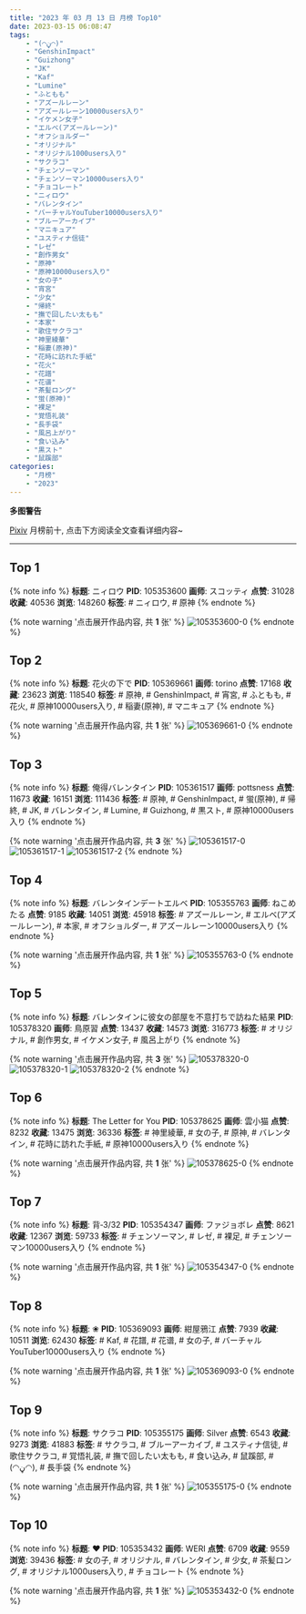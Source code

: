 ```yaml
---
title: "2023 年 03 月 13 日 月榜 Top10"
date: 2023-03-15 06:08:47
tags:
    - "(◠ڼ◠)"
    - "GenshinImpact"
    - "Guizhong"
    - "JK"
    - "Kaf"
    - "Lumine"
    - "ふともも"
    - "アズールレーン"
    - "アズールレーン10000users入り"
    - "イケメン女子"
    - "エルベ(アズールレーン)"
    - "オフショルダー"
    - "オリジナル"
    - "オリジナル1000users入り"
    - "サクラコ"
    - "チェンソーマン"
    - "チェンソーマン10000users入り"
    - "チョコレート"
    - "ニィロウ"
    - "バレンタイン"
    - "バーチャルYouTuber10000users入り"
    - "ブルーアーカイブ"
    - "マニキュア"
    - "ユスティナ信徒"
    - "レゼ"
    - "創作男女"
    - "原神"
    - "原神10000users入り"
    - "女の子"
    - "宵宮"
    - "少女"
    - "帰終"
    - "撫で回したい太もも"
    - "本家"
    - "歌住サクラコ"
    - "神里綾華"
    - "稲妻(原神)"
    - "花時に訪れた手紙"
    - "花火"
    - "花譜"
    - "花谱"
    - "茶髪ロング"
    - "蛍(原神)"
    - "裸足"
    - "覚悟礼装"
    - "長手袋"
    - "風呂上がり"
    - "食い込み"
    - "黒スト"
    - "鼠蹊部"
categories:
    - "月榜"
    - "2023"
---
```


<i class="fa fa-triangle-exclamation"></i>**多图警告**<i class="fa fa-triangle-exclamation"></i>

[Pixiv](https://www.pixiv.net/) 月榜前十, 点击下方阅读全文查看详细内容~

<!-- more -->

---

## Top 1

{% note info %}
**标题**: ニィロウ
**PID**: 105353600 **画师**: スコッティ
**点赞**: 31028 **收藏**: 40536 **浏览**: 148260
**标签**: # ニィロウ, # 原神
{% endnote %}

{% note warning '点击展开作品内容, 共 **1** 张' %}
![105353600-0](https://i.pixiv.re/img-original/img/2023/02/14/00/01/29/105353600_p0.jpg)
{% endnote %}

## Top 2

{% note info %}
**标题**: 花火の下で
**PID**: 105369661 **画师**: torino
**点赞**: 17168 **收藏**: 23623 **浏览**: 118540
**标签**: # 原神, # GenshinImpact, # 宵宮, # ふともも, # 花火, # 原神10000users入り, # 稲妻(原神), # マニキュア
{% endnote %}

{% note warning '点击展开作品内容, 共 **1** 张' %}
![105369661-0](https://i.pixiv.re/img-original/img/2023/02/14/13/06/54/105369661_p0.jpg)
{% endnote %}

## Top 3

{% note info %}
**标题**: 俺得バレンタイン
**PID**: 105361517 **画师**: pottsness
**点赞**: 11673 **收藏**: 16151 **浏览**: 111436
**标签**: # 原神, # GenshinImpact, # 蛍(原神), # 帰終, # JK, # バレンタイン, # Lumine, # Guizhong, # 黒スト, # 原神10000users入り
{% endnote %}

{% note warning '点击展开作品内容, 共 **3** 张' %}
![105361517-0](https://i.pixiv.re/img-original/img/2023/02/14/10/12/39/105361517_p0.jpg)
![105361517-1](https://i.pixiv.re/img-original/img/2023/02/14/10/12/39/105361517_p1.jpg)
![105361517-2](https://i.pixiv.re/img-original/img/2023/02/14/10/12/39/105361517_p2.jpg)
{% endnote %}

## Top 4

{% note info %}
**标题**: バレンタインデートエルベ
**PID**: 105355763 **画师**: ねこめたる
**点赞**: 9185 **收藏**: 14051 **浏览**: 45918
**标签**: # アズールレーン, # エルベ(アズールレーン), # 本家, # オフショルダー, # アズールレーン10000users入り
{% endnote %}

{% note warning '点击展开作品内容, 共 **1** 张' %}
![105355763-0](https://i.pixiv.re/img-original/img/2023/02/14/00/30/30/105355763_p0.jpg)
{% endnote %}

## Top 5

{% note info %}
**标题**: バレンタインに彼女の部屋を不意打ちで訪ねた結果
**PID**: 105378320 **画师**: 鳥原習
**点赞**: 13437 **收藏**: 14573 **浏览**: 316773
**标签**: # オリジナル, # 創作男女, # イケメン女子, # 風呂上がり
{% endnote %}

{% note warning '点击展开作品内容, 共 **3** 张' %}
![105378320-0](https://i.pixiv.re/img-original/img/2023/02/14/19/02/25/105378320_p0.jpg)
![105378320-1](https://i.pixiv.re/img-original/img/2023/02/14/19/02/25/105378320_p1.jpg)
![105378320-2](https://i.pixiv.re/img-original/img/2023/02/14/19/02/25/105378320_p2.jpg)
{% endnote %}

## Top 6

{% note info %}
**标题**: The Letter for You
**PID**: 105378625 **画师**: 雲小猫
**点赞**: 8232 **收藏**: 13475 **浏览**: 36336
**标签**: # 神里綾華, # 女の子, # 原神, # バレンタイン, # 花時に訪れた手紙, # 原神10000users入り
{% endnote %}

{% note warning '点击展开作品内容, 共 **1** 张' %}
![105378625-0](https://i.pixiv.re/img-original/img/2023/02/23/18/27/21/105378625_p0.jpg)
{% endnote %}

## Top 7

{% note info %}
**标题**: 背‐3/32
**PID**: 105354347 **画师**: ファジョボレ
**点赞**: 8621 **收藏**: 12367 **浏览**: 59733
**标签**: # チェンソーマン, # レゼ, # 裸足, # チェンソーマン10000users入り
{% endnote %}

{% note warning '点击展开作品内容, 共 **1** 张' %}
![105354347-0](https://i.pixiv.re/img-original/img/2023/02/14/00/06/40/105354347_p0.jpg)
{% endnote %}

## Top 8

{% note info %}
**标题**: ❀
**PID**: 105369093 **画师**: 紺屋鴉江
**点赞**: 7939 **收藏**: 10511 **浏览**: 62430
**标签**: # Kaf, # 花譜, # 花谱, # 女の子, # バーチャルYouTuber10000users入り
{% endnote %}

{% note warning '点击展开作品内容, 共 **1** 张' %}
![105369093-0](https://i.pixiv.re/img-original/img/2023/02/14/12/40/04/105369093_p0.jpg)
{% endnote %}

## Top 9

{% note info %}
**标题**: サクラコ
**PID**: 105355175 **画师**: Silver
**点赞**: 6543 **收藏**: 9273 **浏览**: 41883
**标签**: # サクラコ, # ブルーアーカイブ, # ユスティナ信徒, # 歌住サクラコ, # 覚悟礼装, # 撫で回したい太もも, # 食い込み, # 鼠蹊部, # (◠ڼ◠), # 長手袋
{% endnote %}

{% note warning '点击展开作品内容, 共 **1** 张' %}
![105355175-0](https://i.pixiv.re/img-original/img/2023/02/14/00/19/08/105355175_p0.jpg)
{% endnote %}

## Top 10

{% note info %}
**标题**: ❤️
**PID**: 105353432 **画师**: WERI
**点赞**: 6709 **收藏**: 9559 **浏览**: 39436
**标签**: # 女の子, # オリジナル, # バレンタイン, # 少女, # 茶髪ロング, # オリジナル1000users入り, # チョコレート
{% endnote %}

{% note warning '点击展开作品内容, 共 **1** 张' %}
![105353432-0](https://i.pixiv.re/img-original/img/2023/02/14/00/00/39/105353432_p0.png)
{% endnote %}
